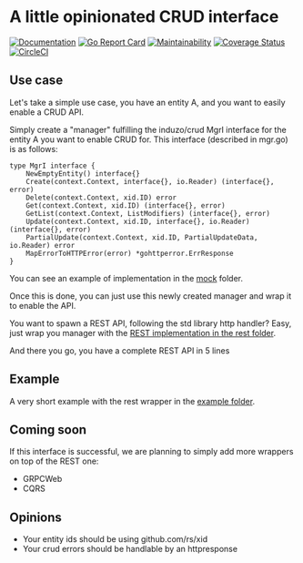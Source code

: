# A little opinionated CRUD interface

[![Documentation](https://godoc.org/github.com/induzo/crud?status.svg)](http://godoc.org/github.com/induzo/crud) [![Go Report Card](https://goreportcard.com/badge/github.com/induzo/crud)](https://goreportcard.com/report/github.com/induzo/crud) [![Maintainability](https://api.codeclimate.com/v1/badges/3e4ee9ac6a7a39a18c36/maintainability)](https://codeclimate.com/github/induzo/crud/maintainability) [![Coverage Status](https://coveralls.io/repos/github/induzo/crud/badge.svg?branch=master)](https://coveralls.io/github/induzo/crud?branch=master) [![CircleCI](https://circleci.com/gh/induzo/crud.svg?style=svg)](https://circleci.com/gh/induzo/crud)

## Use case

Let's take a simple use case, you have an entity A, and you want to easily enable a CRUD API.

Simply create a "manager" fulfilling the induzo/crud MgrI interface for the entity A you want to enable CRUD for.
This interface (described in mgr.go) is as follows:

```golang
type MgrI interface {
    NewEmptyEntity() interface{}
    Create(context.Context, interface{}, io.Reader) (interface{}, error)
    Delete(context.Context, xid.ID) error
    Get(context.Context, xid.ID) (interface{}, error)
    GetList(context.Context, ListModifiers) (interface{}, error)
    Update(context.Context, xid.ID, interface{}, io.Reader) (interface{}, error)
    PartialUpdate(context.Context, xid.ID, PartialUpdateData, io.Reader) error
    MapErrorToHTTPError(error) *gohttperror.ErrResponse
}
```

You can see an example of implementation in the [mock](./mock) folder.

Once this is done, you can just use this newly created manager and wrap it to enable the API.

You want to spawn a REST API, following the std library http handler?
Easy, just wrap you manager with the [REST implementation in the rest folder](./rest).

And there you go, you have a complete REST API in 5 lines

## Example

A very short example with the rest wrapper in the [example folder](./example).

## Coming soon

If this interface is successful, we are planning to simply add more wrappers on top of the REST one:

- GRPCWeb
- CQRS

## Opinions

- Your entity ids should be using github.com/rs/xid
- Your crud errors should be handlable by an httpresponse
